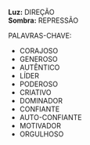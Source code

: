 **Luz:** DIREÇÃO  
**Sombra:** REPRESSÃO

PALAVRAS-CHAVE:
- CORAJOSO
- GENEROSO
- AUTÊNTICO
- LÍDER
- PODEROSO
- CRIATIVO
- DOMINADOR
- CONFIANTE
- AUTO-CONFIANTE
- MOTIVADOR
- ORGULHOSO